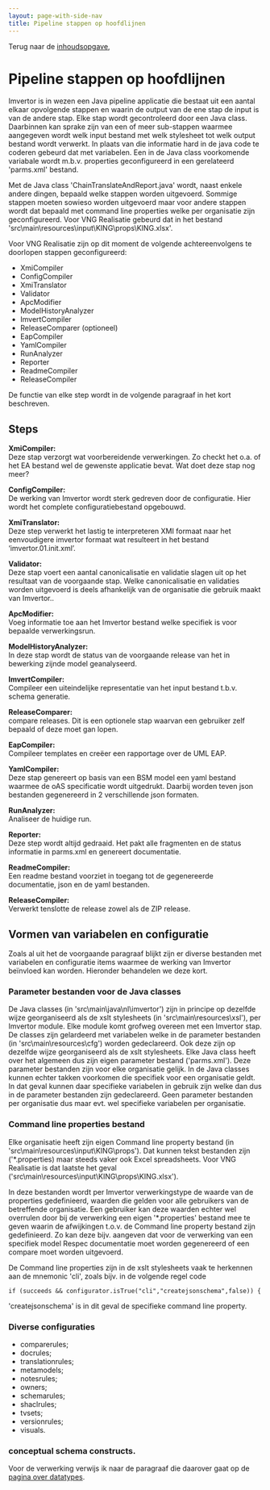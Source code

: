 ```yaml
---
layout: page-with-side-nav
title: Pipeline stappen op hoofdlijnen
---
```

Terug naar de [inhoudsopgave](index),

#  Pipeline stappen op hoofdlijnen
Imvertor is in wezen een Java pipeline applicatie die bestaat uit een aantal elkaar opvolgende stappen en waarin de output 
van de ene stap de input is van de andere stap. Elke stap wordt gecontroleerd door een Java class. Daarbinnen kan sprake 
zijn van een of meer sub-stappen waarmee aangegeven wordt welk input bestand met welk stylesheet tot welk output bestand 
wordt verwerkt. In plaats van die informatie hard in de java code te coderen gebeurd dat met variabelen. Een in de Java 
class voorkomende variabale wordt m.b.v. properties geconfigureerd in een gerelateerd 'parms.xml' bestand.

Met de Java class 'ChainTranslateAndReport.java' wordt, naast enkele andere dingen, bepaald welke stappen worden uitgevoerd. 
Sommige stappen moeten sowieso worden uitgevoerd maar voor andere stappen wordt dat bepaald met command line properties 
welke per organisatie zijn geconfigureerd. Voor VNG Realisatie gebeurd dat in het bestand 'src\main\resources\input\KING\props\KING.xlsx'.

Voor VNG Realisatie zijn op dit moment de volgende achtereenvolgens te doorlopen stappen geconfigureerd:
*	XmiCompiler
*	ConfigCompiler
*	XmiTranslator
*	Validator
*	ApcModifier
*	ModelHistoryAnalyzer
*	ImvertCompiler
*	ReleaseComparer (optioneel)
*	EapCompiler
*	YamlCompiler
*	RunAnalyzer
*	Reporter
*	ReadmeCompiler
*	ReleaseCompiler

De functie van elke step wordt in de volgende paragraaf in het kort beschreven.

## Steps
**XmiCompiler:**<br/>
Deze stap verzorgt wat voorbereidende verwerkingen. Zo checkt het o.a. of het EA bestand wel de gewenste applicatie bevat.
Wat doet deze stap nog meer?

**ConfigCompiler:**<br/>
De werking van Imvertor wordt sterk gedreven door de configuratie. Hier wordt het complete configuratiebestand opgebouwd.

**XmiTranslator:**<br/>
Deze step verwerkt het lastig te interpreteren XMI formaat naar het eenvoudigere imvertor formaat wat resulteert in het bestand ‘imvertor.01.init.xml’.

**Validator:**<br/>
Deze stap voert een aantal canonicalisatie en validatie slagen uit op het resultaat van de voorgaande stap. Welke canonicalisatie en validaties worden uitgevoerd is deels afhankelijk van de organisatie die gebruik maakt van Imvertor..

**ApcModifier:**<br/>
Voeg informatie toe aan het Imvertor bestand welke specifiek is voor bepaalde verwerkingsrun.

**ModelHistoryAnalyzer:**<br/>
In deze stap wordt de status van de voorgaande release van het in bewerking zijnde model geanalyseerd.

**ImvertCompiler:**<br/>
Compileer een uiteindelijke representatie van het input bestand t.b.v. schema generatie.

**ReleaseComparer:**<br/>
compare releases. Dit is een optionele stap waarvan een gebruiker zelf bepaald of deze moet gan lopen.

**EapCompiler:**<br/>
Compileer templates en creëer een rapportage over de UML EAP.

**YamlCompiler:**<br/>
Deze stap genereert op basis van een BSM model een yaml bestand waarmee de oAS specificatie wordt uitgedrukt. Daarbij worden teven json bestanden gegenereerd in 2 verschillende json formaten.

**RunAnalyzer:**<br/>
Analiseer de huidige run.

**Reporter:**<br/>
Deze step wordt altijd gedraaid. Het pakt alle fragmenten en de status informatie in parms.xml en genereert documentatie.

**ReadmeCompiler:**<br/>
Een readme bestand voorziet in toegang tot de gegenereerde documentatie, json en de yaml bestanden.

**ReleaseCompiler:**<br/>
Verwerkt tenslotte de release zowel als de ZIP release.

## Vormen van variabelen en configuratie
Zoals al uit het de voorgaande paragraaf blijkt zijn er diverse bestanden met variabelen en configuratie items waarmee de werking van Imvertor beïnvloed kan worden.
Hieronder behandelen we deze kort.

### Parameter bestanden voor de Java classes
De Java classes (in 'src\main\java\nl\imvertor') zijn in principe op dezelfde wijze georganiseerd als de xslt stylesheets (in 'src\main\resources\xsl'), per Imvertor module. Elke module komt grofweg overeen met een Imvertor stap. De classes zijn gelardeerd met variabelen welke in de parameter bestanden (in 'src\main\resources\cfg') worden gedeclareerd. Ook deze zijn op dezelfde wijze georganiseerd als de xslt stylesheets. Elke Java class heeft over het algemeen dus zijn eigen parameter bestand ('parms.xml'). Deze parameter bestanden zijn voor elke organisatie gelijk. In de Java classes kunnen echter takken voorkomen die specifiek voor een organisatie geldt. In dat geval kunnen daar specifieke variabelen in gebruik zijn welke dan dus in de parameter bestanden zijn gedeclareerd. Geen parameter bestanden per organisatie dus maar evt. wel specifieke variabelen per organisatie.

### Command line properties bestand 
Elke organisatie heeft zijn eigen Command line property bestand (in 'src\main\resources\input\KING\props'). Dat kunnen tekst bestanden zijn ('*.properties) maar steeds vaker ook Excel spreadsheets. Voor VNG Realisatie is dat laatste het geval ('src\main\resources\input\KING\props\KING.xlsx').

In deze bestanden wordt per Imvertor verwerkingstype de waarde van de properties gedefinieerd, waarden die gelden voor alle gebruikers van de betreffende organisatie. Een gebruiker kan deze waarden echter wel overrulen door bij de verwerking een eigen '*.properties' bestand mee te geven waarin de afwijkingen t.o.v. de Command line property bestand zijn gedefinieerd.
Zo kan deze bijv. aangeven dat voor de verwerking van een specifiek model Respec documentatie moet worden gegenereerd of een compare moet worden uitgevoerd.

De Command line properties zijn in de xslt stylesheets vaak te herkennen aan de mnemonic 'cli', zoals bijv. in de volgende regel code

```jsn
if (succeeds && configurator.isTrue("cli","createjsonschema",false)) {
```
'createjsonschema' is in dit geval de specifieke command line property.

### Diverse configuraties
  - comparerules;
  - docrules;
  - translationrules;
  - metamodels;
  - notesrules;
  - owners;
  - schemarules;
  - shaclrules;
  - tvsets;
  - versionrules;
  - visuals.

### conceptual schema constructs.
Voor de verwerking verwijs ik naar de paragraaf die daarover gaat op de [pagina over datatypes](../Omgang-met-datatypes.html#conceptual-schemas).
